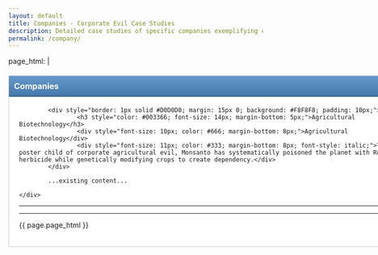 ```yaml
---
layout: default
title: Companies - Corporate Evil Case Studies
description: Detailed case studies of specific companies exemplifying corporate exploitation and malfeasance
permalink: /company/
---
```


page_html: |
    <div style="width: 760px; margin: 20px auto; background: #fff; border: 1px solid #CCC; padding: 20px;">
            <div style="background: linear-gradient(#6699CC, #4477AA); color: #fff; padding: 10px; font-weight: bold; font-size: 16px; border-bottom: 1px solid #003366; margin: -20px -20px 20px -20px;">Companies</div>
      
            <div style="border: 1px solid #D0D0D0; margin: 15px 0; background: #F8F8F8; padding: 10px;">
                    <h3 style="color: #003366; font-size: 14px; margin-bottom: 5px;">Agricultural Biotechnology</h3>
                    <div style="font-size: 10px; color: #666; margin-bottom: 8px;">Agricultural Biotechnology</div>
                    <div style="font-size: 11px; color: #333; margin-bottom: 8px; font-style: italic;">The poster child of corporate agricultural evil, Monsanto has systematically poisoned the planet with Roundup herbicide while genetically modifying crops to create dependency.</div>
            </div>
      
            ...existing content...

    </div>

---

---

{{ page.page_html }}
